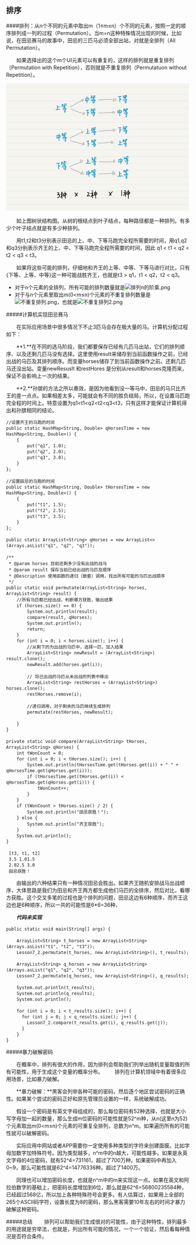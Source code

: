 ## 排序

####排列：从n个不同的元素中取出m（1≤m≤n）个不同的元素，按照一定的顺序排列成一列的过程（Permutation）。当m=n这种特殊情况出现的时候，比如说，在田忌赛马的故事中，田忌的三匹马必须全部出站，对就是全排列（All Permutation）。

　　如果选择出的这个m个UI元素可以有重复的，这样的排列就是重复排列（Permutation with Repetition），否则就是不重复排列（Permutatuon without Repetition）。


![田忌赛马队形排列.png](https://github.com/huangruqi88/MathLearningSample/blob/master/pictures/%E6%8E%92%E5%88%97%20-%20%E7%94%B0%E5%BF%8C%E8%B5%9B%E9%A9%AC.png)

　　如上图树状结构图。从树的根结点到叶子结点，每种路径都是一种排列。有多少个叶子结点就是有多少种排列。

　　用t1,t2和t3分别表示田忌的上、中、下等马跑完全程所需要的时间，用q1,q2和q3分别表示齐王的上、中、下等马跑完全程所需要的时间，因此 q1 < t1 < q2 < t2 < q3 < t3。

　　如果将这些可能的排列，仔细地和齐王的上等、中等、下等马进行对比，只有{下等、上等、中等}这一种可能战胜齐王，也就是t3 > q1，t1 < q2，t2 < q3。

+ 对于n个元素的全排列，所有可能的排列数量就是![排列n的阶乘.png](https://s2.ax1x.com/2019/11/14/MYO4PK.png)
+ 对于与n个元素里取出m(0<m≤n)个元素的不重复排列数量是![不重复排列.png](https://s2.ax1x.com/2019/11/14/MtVTtU.png)，也就是![不重复排列2.png](https://s2.ax1x.com/2019/11/14/MtZQ3Q.png)


#####计算机实现田忌赛马

　　在实际应用场景中很多情况下不止3匹马会存在极大量的马。计算机分配过程如下：

　　**1.**在不同的选马阶段，我们都要保存已经有几匹马出站，它们的排列顺序、以及还剩几匹马没有选择。这里使用result来储存到当前函数操作之前，已经出战的马匹及其排列顺序。而变量horses储存了到当前函数操作之前。还剩几匹马还没出站。变量newResuslt 和restHores 是分别从result和horses克隆而来，保证不会影响上一次的结果。

　　**2.**孙膑的方法之所以奏效，是因为他看到没一等马中，田忌的马只比齐王的差一点点。如果相差太多，可能就会有不同的胜负结局，所以，在设置马匹跑完全程的时间上。特意设置为q1<t1<q2<t2<q3<t3，只有这样才能保证计算机得出和孙膑相同的结论。

	//设置齐王的马跑的时间
    public static HashMap<String, Double> qHorsesTime = new HashMap<String, Double>() {
        {
            put("q1", 1.0);
            put("q2", 2.0);
            put("q3", 3.0);
        }
    };

    //设置田忌的马跑的时间
    public static HashMap<String, Double> tHorsesTime = new HashMap<String, Double>() {
        {
            put("t1", 1.5);
            put("t2", 2.5);
            put("t3", 3.5);
        }
    };

    public static ArrayList<String> qHorses = new ArrayList<>(Arrays.asList("q1", "q2", "q3"));

    /**
     * @param horses 目前还剩多少没有出战的战马
     * @param result 保存当前已经出战的马匹及顺序
     * @Description 使用函数的递归（嵌套）调用，找出所有可能的马匹出战顺序
     */
    public static void permutate(ArrayList<String> horses, ArrayList<String> result) {
        //所有马匹都已经出战，判断哪方获胜，输出结果
        if (horses.size() == 0) {
            System.out.println(result);
            compare(result, qHorses);
            System.out.println();
            return;
        }
        for (int i = 0; i < horses.size(); i++) {
            //从剩下的为出战的马匹中，选择一匹，加入结果
            ArrayList<String> newResult = (ArrayList<String>) result.clone();
            newResult.add(horses.get(i));

            // 将已出战的马匹从未出战的列表中移出
            ArrayList<String> restHorses = (ArrayList<String>) horses.clone();
            restHorses.remove(i);

            //递归调用，对于剩余的马匹继续生成排列
            permutate(restHorses, newResult);

        }
    }

    private static void compare(ArrayList<String> tHorses, ArrayList<String> qHorses) {
        int tWonCount = 0;
        for (int i = 0; i < tHorses.size(); i++) {
            System.out.println(tHorsesTime.get(tHorses.get(i)) + " " + qHorsesTime.get(qHorses.get(i)));
            if (tHorsesTime.get(tHorses.get(i)) < qHorsesTime.get(qHorses.get(i))) {
                tWonCount++;
            }
        }
        if (tWonCount > tHorses.size() / 2) {
            System.out.println("田忌获胜！");
        } else {
            System.out.println("齐王获胜");
        }
        System.out.println();
    }

	 [t3, t1, t2]
	 3.5 1.01.5 
	 2.02.5 3.0
	 田忌获胜！


　　由输出的六种结果只有一种情况田忌会胜出。如果齐王随机安排战马出战顺序，大体思路是我们为田忌和齐王两方都生成他们马匹的全排序，然后对比，看哪方获胜。这个交叉多笔的过程也是个排列的问题，田忌这边有6种顺序，而齐王这边也是6种顺序，所以一共的可能性是6*6=36种，

　　***代码未实现***

	
	public static void main(String[] args) {
    
	    ArrayList<String> t_horses = new ArrayList<String>(Arrays.asList("t1", "t2", "t3"));
	    Lesson7_2.permutate(t_horses, new ArrayList<String>(), t_results);
	    
	    ArrayList<String> q_horses = new ArrayList<String>(Arrays.asList("q1", "q2", "q3"));
	    Lesson7_2.permutate(q_horses, new ArrayList<String>(), q_results);
	    
	    System.out.println(t_results);
	    System.out.println(q_results);
	    System.out.println();
	    
	    for (int i = 0; i < t_results.size(); i++) {
	      for (int j = 0; j < q_results.size(); j++) {
	        Lesson7_2.compare(t_results.get(i), q_results.get(j));
	      }
	    }
	}
 

#####暴力破解密码

　　在概率中，排列有很大的作用，因为排列会帮助我们列举出随机变量取值的所有可能性，用于生成这个变量的概率分布。
　　排列在计算机领域中有着很多应用场景，比如暴力破解。

　　**暴力破解：**黑客会列举各种可能的密码，然后逐个地区尝试密码的正确性。如果某个尝试的密码正好和原先管理员设置的一样，系统破解成功。

　　假设一个密码是有英文字母组成的，那么每位密码有52种选择，也就是大小写字母加一起的数量，那么生成m位密码的可能性就是52^m种，从n(这里n为52)个元素取出m(0<m≤n)个元素的可重复全排列，总数为n^m。如果遍历所有的可能性就可以破解密码。

　　实际应用中网站或者APP需要你一定使用多种类型的字符来创建面膜。比如字母加数字加特殊符号。因为类型越多，n^m中的n越大，可能性越多。如果是永英文字母的4位密码，就有52^4=731161，超过了700万种。如果密码中再加入0~9，那么可能性就是62^4=14776336种，超过了1400万。

　　同理也可以增加密码长度，也就是n^m中的m来实现这一点。如果在英文和阿拉伯数字的基础上，把密码长度增加到6位，那么就是62^6=56800235584种，已经超过568亿，所以加上各种特殊符号会更多。有人估算过，如果用上全部的265个ASCII码字符，设置长度为8的密码，那么黑客需要10年左右的时间才暴力破解这种密码。


#####总结
　　排列可以帮助我们生成很对的可能性，由于这种特性，排列最多的用途就是穷举法，也就是，列出所有可能的情况，一个一个验证，然后看每种情况是否符合条件。
　　
